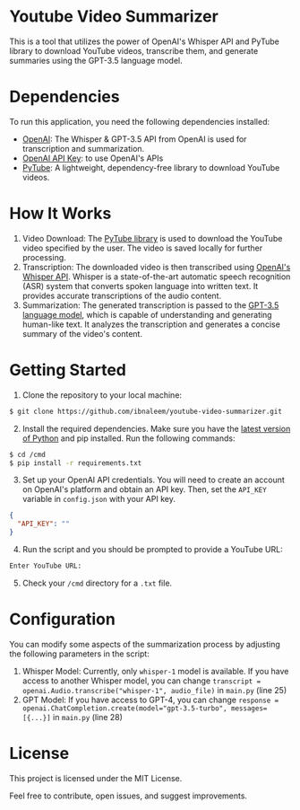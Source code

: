 # Youtube Video Summarizer
This is a tool that utilizes the power of OpenAI's Whisper API and PyTube library to download YouTube videos, transcribe them, and generate summaries using the GPT-3.5 language model.

# Dependencies
To run this application, you need the following dependencies installed:

- [OpenAI](https://pypi.org/project/openai/): The Whisper & GPT-3.5 API from OpenAI is used for transcription and summarization.
- [OpenAI API Key](https://platform.openai.com/account/api-keys): to use OpenAI's APIs 
- [PyTube](https://pytube.io/en/latest/user/install.html): A lightweight, dependency-free library to download YouTube videos.

# How It Works
1. Video Download: The [PyTube library](https://pytube.io/en/latest/user/install.html) is used to download the YouTube video specified by the user. The video is saved locally for further processing.
2. Transcription: The downloaded video is then transcribed using [OpenAI's Whisper API](https://platform.openai.com/docs/api-reference/audio). Whisper is a state-of-the-art automatic speech recognition (ASR) system that converts spoken language into written text. It provides accurate transcriptions of the audio content.
3. Summarization: The generated transcription is passed to the [GPT-3.5 language model](https://platform.openai.com/docs/api-reference/chat/create), which is capable of understanding and generating human-like text. It analyzes the transcription and generates a concise summary of the video's content.

# Getting Started
1. Clone the repository to your local machine:
```bash
$ git clone https://github.com/ibnaleem/youtube-video-summarizer.git
```
2. Install the required dependencies. Make sure you have the [latest version of Python](https://www.python.org/downloads/) and pip installed. Run the following commands:

```bash
$ cd /cmd
$ pip install -r requirements.txt
```
3. Set up your OpenAI API credentials. You will need to create an account on OpenAI's platform and obtain an API key. Then, set the `API_KEY` variable in `config.json` with your API key.
```json
{
  "API_KEY": ""
}
```
4. Run the script and you should be prompted to provide a YouTube URL:
```cmd
Enter YouTube URL:
```
5. Check your `/cmd` directory for a `.txt` file.

# Configuration
You can modify some aspects of the summarization process by adjusting the following parameters in the script:
1. Whisper Model: Currently, only `whisper-1` model is available. If you have access to another Whisper model, you can change `transcript = openai.Audio.transcribe("whisper-1", audio_file)` in `main.py` (line 25)
2. GPT Model: If you have access to GPT-4, you can change `response = openai.ChatCompletion.create(model="gpt-3.5-turbo", messages=[{...}]` in `main.py` (line 28)

# License
This project is licensed under the MIT License.

Feel free to contribute, open issues, and suggest improvements.
